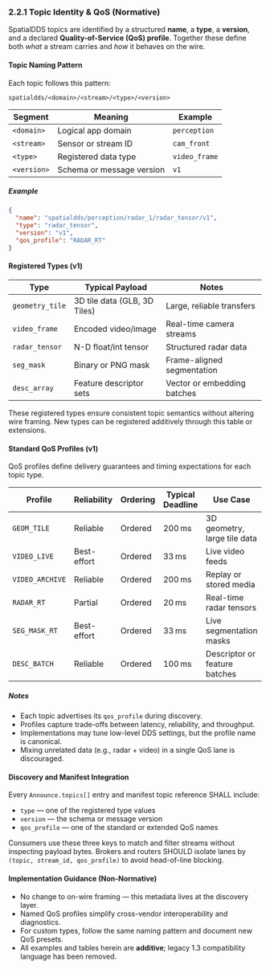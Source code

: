 ### **2.2.1 Topic Identity & QoS (Normative)**

SpatialDDS topics are identified by a structured **name**, a **type**, a **version**, and a declared **Quality-of-Service (QoS) profile**.  Together these define both *what* a stream carries and *how* it behaves on the wire.

#### Topic Naming Pattern

Each topic follows this pattern:
```
spatialdds/<domain>/<stream>/<type>/<version>
```
| Segment | Meaning | Example |
|----------|----------|----------|
| `<domain>` | Logical app domain | `perception` |
| `<stream>` | Sensor or stream ID | `cam_front` |
| `<type>` | Registered data type | `video_frame` |
| `<version>` | Schema or message version | `v1` |

##### Example
```json
{
  "name": "spatialdds/perception/radar_1/radar_tensor/v1",
  "type": "radar_tensor",
  "version": "v1",
  "qos_profile": "RADAR_RT"
}
```

#### Registered Types (v1)

| Type | Typical Payload | Notes |
|------|------------------|-------|
| `geometry_tile` | 3D tile data (GLB, 3D Tiles) | Large, reliable transfers |
| `video_frame` | Encoded video/image | Real-time camera streams |
| `radar_tensor` | N-D float/int tensor | Structured radar data |
| `seg_mask` | Binary or PNG mask | Frame-aligned segmentation |
| `desc_array` | Feature descriptor sets | Vector or embedding batches |

These registered types ensure consistent topic semantics without altering wire framing.  New types can be registered additively through this table or extensions.

#### Standard QoS Profiles (v1)

QoS profiles define delivery guarantees and timing expectations for each topic type.

| Profile | Reliability | Ordering | Typical Deadline | Use Case |
|----------|--------------|----------|------------------|-----------|
| `GEOM_TILE` | Reliable | Ordered | 200 ms | 3D geometry, large tile data |
| `VIDEO_LIVE` | Best-effort | Ordered | 33 ms | Live video feeds |
| `VIDEO_ARCHIVE` | Reliable | Ordered | 200 ms | Replay or stored media |
| `RADAR_RT` | Partial | Ordered | 20 ms | Real-time radar tensors |
| `SEG_MASK_RT` | Best-effort | Ordered | 33 ms | Live segmentation masks |
| `DESC_BATCH` | Reliable | Ordered | 100 ms | Descriptor or feature batches |

##### Notes

* Each topic advertises its `qos_profile` during discovery. 
* Profiles capture trade-offs between latency, reliability, and throughput. 
* Implementations may tune low-level DDS settings, but the profile name is canonical. 
* Mixing unrelated data (e.g., radar + video) in a single QoS lane is discouraged.

#### Discovery and Manifest Integration

Every `Announce.topics[]` entry and manifest topic reference SHALL include:
- `type` — one of the registered type values  
- `version` — the schema or message version  
- `qos_profile` — one of the standard or extended QoS names  

Consumers use these three keys to match and filter streams without inspecting payload bytes.  Brokers and routers SHOULD isolate lanes by `(topic, stream_id, qos_profile)` to avoid head-of-line blocking.

#### Implementation Guidance (Non-Normative)

* No change to on-wire framing — this metadata lives at the discovery layer.  
* Named QoS profiles simplify cross-vendor interoperability and diagnostics.  
* For custom types, follow the same naming pattern and document new QoS presets.  
* All examples and tables herein are **additive**; legacy 1.3 compatibility language has been removed.
